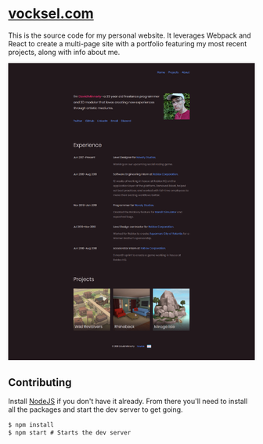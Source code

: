 # [vocksel.com](https://vocksel.com)

This is the source code for my personal website. It leverages Webpack and React to create a multi-page site with a portfolio featuring my most recent projects, along with info about me.

[![Screenshot of the site](screenshots/website.png)](https://vocksel.com)

## Contributing

Install [NodeJS](https://nodejs.org/en/) if you don't have it already. From there you'll need to install all the packages and start the dev server to get going.

```shell
$ npm install
$ npm start # Starts the dev server
```
